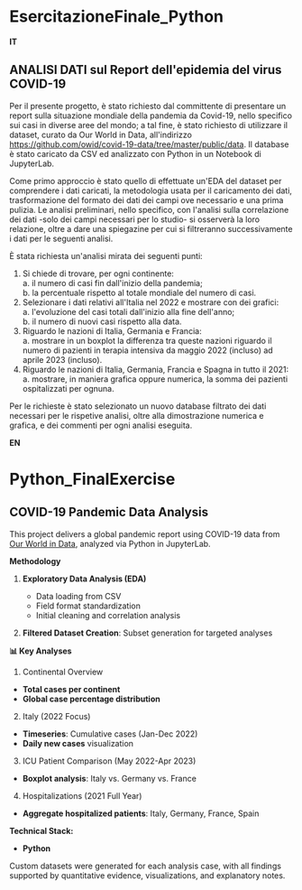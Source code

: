 # EsercitazioneFinale_Python

**IT**  
## ANALISI DATI sul Report dell'epidemia del virus COVID-19

Per il presente progetto, è stato richiesto dal committente di presentare un report sulla situazione mondiale della pandemia da Covid-19, nello specifico sui casi in diverse aree del mondo; a tal fine, è stato richiesto di utilizzare il dataset, curato da Our World in Data, all'indirizzo https://github.com/owid/covid-19-data/tree/master/public/data.
Il database è stato caricato da CSV ed analizzato con Python in un Notebook di JupyterLab.

Come primo approccio è stato quello di effettuate un'EDA del dataset per comprendere i dati caricati, la metodologia usata per il caricamento dei dati, trasformazione del formato dei dati dei campi ove necessario e una prima pulizia.
Le analisi preliminari, nello specifico, con l'analisi sulla correlazione dei dati -solo dei campi necessari per lo studio- si osserverà la loro relazione, oltre a dare una spiegazine per cui si filtreranno successivamente i dati per le seguenti analisi.


È stata richiesta un'analisi mirata dei seguenti punti:
1. Si chiede di trovare, per ogni continente:  
  a. il numero di casi fin dall'inizio della pandemia;  
  b. la percentuale rispetto al totale mondiale del numero di casi.
2. Selezionare i dati relativi all'Italia nel 2022 e mostrare con dei grafici:  
  a. l'evoluzione del casi totali dall'inizio alla fine dell'anno;  
  b. il numero di nuovi casi rispetto alla data.
3. Riguardo le nazioni di Italia, Germania e Francia:  
  a. mostrare in un boxplot la differenza tra queste nazioni riguardo il numero di pazienti in terapia intensiva da maggio 2022 (incluso) ad aprile 2023 (incluso).
4. Riguardo le nazioni di Italia, Germania, Francia e Spagna in tutto il 2021:  
  a. mostrare, in maniera grafica oppure numerica, la somma dei pazienti ospitalizzati per ognuna.

Per le richieste è stato selezionato un nuovo database filtrato dei dati necessari per le rispetive analisi, oltre alla dimostrazione numerica e grafica, e dei commenti per ogni analisi eseguita.  

**EN**  
# Python_FinalExercise  
## COVID-19 Pandemic Data Analysis  

This project delivers a global pandemic report using COVID-19 data from [Our World in Data](https://github.com/owid/covid-19-data/tree/master/public/data), analyzed via Python in JupyterLab.

**Methodology**  
1. **Exploratory Data Analysis (EDA)**  
   - Data loading from CSV  
   - Field format standardization  
   - Initial cleaning and correlation analysis  

2. **Filtered Dataset Creation**: Subset generation for targeted analyses  

**📊 Key Analyses**  

1. Continental Overview  
- **Total cases per continent**  
- **Global case percentage distribution**  

2. Italy (2022 Focus)  
- **Timeseries**: Cumulative cases (Jan-Dec 2022)  
- **Daily new cases** visualization  

3. ICU Patient Comparison (May 2022-Apr 2023)  
- **Boxplot analysis**: Italy vs. Germany vs. France  

4. Hospitalizations (2021 Full Year)  
- **Aggregate hospitalized patients**: Italy, Germany, France, Spain  

**Technical Stack:**  
-  **Python**

Custom datasets were generated for each analysis case, with all findings supported by quantitative evidence, visualizations, and explanatory notes.
